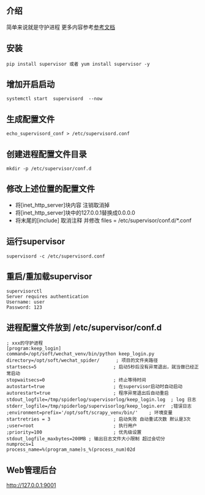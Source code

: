 ## 介绍
简单来说就是守护进程 更多内容参考[参考文档](http://www.supervisord.org/index.html)



## 安装

```
pip install supervisor 或者 yum install supervisor -y
```

## 增加开启启动
```
systemctl start  supervisord  --now
```

## 生成配置文件
```
echo_supervisord_conf > /etc/supervisord.conf
```

## 创建进程配置文件目录

```
mkdir -p /etc/supervisor/conf.d
```



## 修改上述位置的配置文件

* 将[inet_http_server]块内容 注销取消掉
* 将[inet_http_server]块中的127.0.0.1替换成0.0.0.0
* 将末尾的[include] 取消注释 并修改 files = /etc/supervisor/conf.d/*.conf



## 运行supervisor

```
supervisord -c /etc/supervisord.conf
```



## 重启/重加载supervisor

```
supervisorctl
Server requires authentication
Username: user
Password: 123
```



## 进程配置文件放到 /etc/supervisor/conf.d

```
; xxx的守护进程
[program:keep_login]
command=/opt/soft/wechat_venv/bin/python keep_login.py
directory=/opt/soft/wechat_spider/      ; 项目的文件夹路径
startsecs=5                            ; 启动5秒后没有异常退出，就当做已经正常启动
stopwaitsecs=0                         ; 终止等待时间
autostart=true                         ; 在supervisor启动时自动启动
autorestart=true                       ; 程序异常退出后自动重启
stdout_logfile=/tmp/spiderlog/supervisorlog/keep_login.log  ; log 日志
stderr_logfile=/tmp/spiderlog/supervisorlog/keep_login.err  ;错误日志
;environment=prefix='/opt/soft/scrapy_venv/bin/'    ; 环境变量
startretries = 3                       ; 启动失败 自动重试次数 默认是3次
;user=root                             ; 执行用户
;priority=100                          ; 优先级设置
stdout_logfile_maxbytes=200MB ; 输出日志文件大小限制 超过会切分
numprocs=1
process_name=%(program_name)s_%(process_num)02d
```



## Web管理后台

http://127.0.0.1:9001